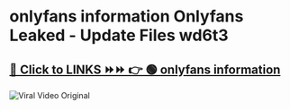 
 # onlyfans information Onlyfans Leaked - Update Files wd6t3

## <h2><a href="https://clipsfans.com/onlyfans_information&ref=git">🔗 Click to LINKS ⏩⏩ 👉 🟢 onlyfans information </a></h2>

<a href="https://clipsfans.com/onlyfans_information&ref=git" rel="nofollow" data-target="animated-image.originalLink"><img src="https://i.ibb.co.com/xMMVF88/686577567.gif" alt="Viral Video Original" style="max-width: 100%; display: inline-block;" data-target="animated-image.originalImage"></a>

